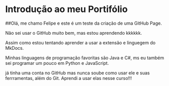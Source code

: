 # Introdução ao meu Portifólio 

##Olá, me chamo Felipe e este é um teste da criação de uma GitHub Page.

Não sei usar o GitHub muito bem, mas estou aprendendo kkkkkk.

Assim como estou tentando aprender a usar a extensão e linguegem do MkDocs.  

Minhas linguagens de programação favoritas são Java e C#, ms eu também sei programar um pouco em Python e JavaScript.

já tinha uma conta no GitHub mas nunca soube como usar ele e suas ferrramentas, além do Git. Aprendi a usar elas nesse curso!!! 